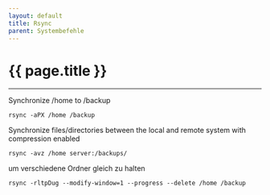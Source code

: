 ```yaml
---
layout: default
title: Rsync
parent: Systembefehle
---
```


# {{ page.title }}

______________________________________________________________________

Synchronize /home to /backup

`rsync -aPX /home /backup`

Synchronize files/directories between the local and remote system with compression enabled

`rsync -avz /home server:/backups/`

um verschiedene Ordner gleich zu halten

`rsync -rltpDug --modify-window=1 --progress --delete /home /backup`
